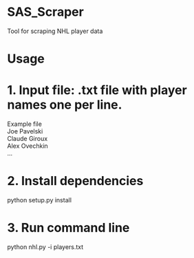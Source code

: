 # SAS_Scraper
Tool for scraping NHL player data

# Usage
# 1. Input file: .txt file with player names one per line.
Example file  
Joe Pavelski  
Claude Giroux  
Alex Ovechkin  
...  

# 2. Install dependencies  
python setup.py install  

# 3. Run command line  
python nhl.py -i players.txt  
